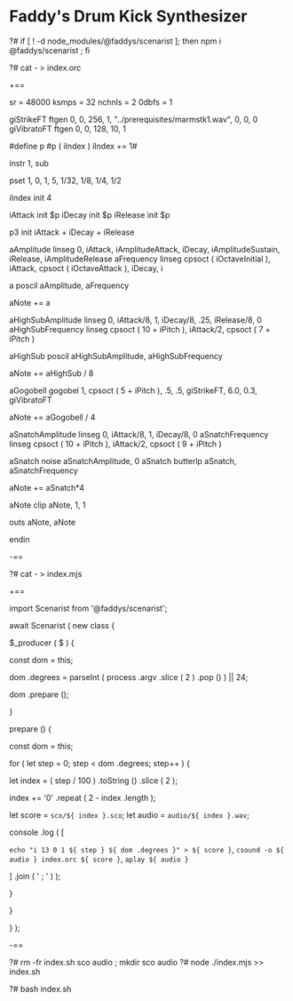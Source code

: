 # Faddy's Drum Kick Synthesizer

?# if [ ! -d node_modules/@faddys/scenarist ]; then npm i @faddys/scenarist ; fi

?# cat - > index.orc

+==

sr = 48000
ksmps = 32
nchnls = 2
0dbfs = 1

giStrikeFT ftgen 0, 0, 256, 1, "../prerequisites/marmstk1.wav", 0, 0, 0
giVibratoFT ftgen 0, 0, 128, 10, 1

#define p #p ( iIndex )
iIndex += 1#

instr 1, sub

pset 1, 0, 1, 5, 1/32, 1/8, 1/4, 1/2

iIndex init 4

iAttack init $p
iDecay init $p
iRelease init $p

p3 init iAttack + iDecay + iRelease

aAmplitude linseg 0, iAttack, iAmplitudeAttack, iDecay, iAmplitudeSustain, iRelease, iAmplitudeRelease
aFrequency linseg cpsoct ( iOctaveInitial ), iAttack, cpsoct ( iOctaveAttack ), iDecay, i

a poscil aAmplitude, aFrequency

aNote += a

aHighSubAmplitude linseg 0, iAttack/8, 1, iDecay/8, .25, iRelease/8, 0
aHighSubFrequency linseg cpsoct ( 10 + iPitch ), iAttack/2, cpsoct ( 7 + iPitch )

aHighSub poscil aHighSubAmplitude, aHighSubFrequency

aNote += aHighSub / 8

aGogobell gogobel 1, cpsoct ( 5 + iPitch ), .5, .5, giStrikeFT, 6.0, 0.3, giVibratoFT

aNote += aGogobell / 4

aSnatchAmplitude linseg 0, iAttack/8, 1, iDecay/8, 0
aSnatchFrequency linseg cpsoct ( 10 + iPitch ), iAttack/2, cpsoct ( 9 + iPitch )

aSnatch noise aSnatchAmplitude, 0
aSnatch butterlp aSnatch, aSnatchFrequency

aNote += aSnatch*4

aNote clip aNote, 1, 1

outs aNote, aNote

endin

-==

?# cat - > index.mjs

+==

import Scenarist from '@faddys/scenarist';

await Scenarist ( new class {

$_producer ( $ ) {

const dom = this;

dom .degrees = parseInt ( process .argv .slice ( 2 ) .pop () ) || 24;

dom .prepare ();

}

prepare () {

const dom = this;

for ( let step = 0; step < dom .degrees; step++ ) {

let index = ( step / 100 ) .toString () .slice ( 2 );

index += '0' .repeat ( 2 - index .length );

let score = `sco/${ index }.sco`;
let audio = `audio/${ index }.wav`;

console .log ( [

`echo "i 13 0 1 ${ step } ${ dom .degrees }" > ${ score }`,
`csound -o ${ audio } index.orc ${ score }`,
`aplay ${ audio }`

] .join ( ' ; ' ) );

}

}

} );

-==

?# rm -fr index.sh sco audio ; mkdir sco audio
?# node ./index.mjs >> index.sh

?# bash index.sh
